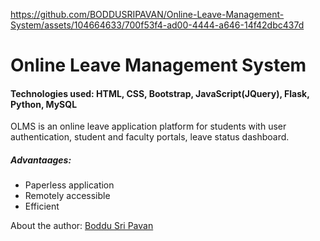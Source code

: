 

https://github.com/BODDUSRIPAVAN/Online-Leave-Management-System/assets/104664633/700f53f4-ad00-4444-a646-14f42dbc437d

# Online Leave Management System
<h4>Technologies used: HTML, CSS, Bootstrap, JavaScript(JQuery), Flask, Python, MySQL</h4>
OLMS is an online leave application platform for students with user authentication, student and faculty portals, leave status dashboard.
<h5>Advantaages:</h5>
<ul>
  <li>Paperless application</li>
  <li>Remotely accessible</li>
  <li>Efficient</li>
</ul>
About the author: <a href="https://www.linkedin.com/in/boddu-sri-pavan-19a58b239/">Boddu Sri Pavan</a>
